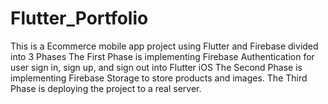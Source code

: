 # Flutter_Portfolio
This is a Ecommerce mobile app project using Flutter and Firebase divided into 3 Phases
The First Phase is implementing Firebase Authentication for user sign in, sign up, and sign out into Flutter iOS
The Second Phase is implementing Firebase Storage to store products and images.
The Third Phase is deploying the project to a real server.

